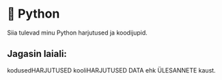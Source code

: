 # 🐍 Python

Siia tulevad minu Python harjutused ja koodijupid.

Jagasin laiali: 
---
kodusedHARJUTUSED
kooliHARJUTUSED
DATA ehk ÜLESANNETE kaust.